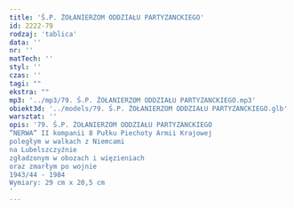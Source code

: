 ```yaml
---
title: 'Ś.P. ŻOŁANIERZOM ODDZIAŁU PARTYZANCKIEGO'
id: 2222-79
rodzaj: 'tablica'
data: ''
nr: ''
matTech: ''
styl: ''
czas: ''
tagi: ""
ekstra: ""
mp3: '../mp3/79. Ś.P. ŻOŁANIERZOM ODDZIAŁU PARTYZANCKIEGO.mp3'
obiekt3d: '../models/79. Ś.P. ŻOŁANIERZOM ODDZIAŁU PARTYZANCKIEGO.glb'
warsztat: ''
opis: '79. Ś.P. ŻOŁANIERZOM ODDZIAŁU PARTYZANCKIEGO
”NERWA” II kompanii 8 Pułku Piechoty Armii Krajowej
poległym w walkach z Niemcami
na Lubelszczyźnie
zgładzonym w obozach i więzieniach 
oraz zmarłym po wojnie
1943/44 - 1984 
Wymiary: 29 cm x 20,5 cm
'
---
```


